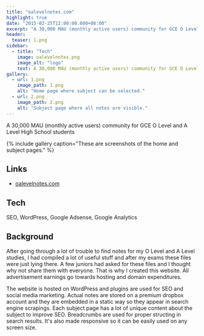 ```yaml
---
title: "oalevelnotes.com"
highlight: true
date: "2015-02-25T12:00:00.000+08:00"
excerpt: "A 30,000 MAU (monthly active users) community for GCE O Level and A Level High School students"
header:
  teaser: 1.png
sidebar:
  - title: "Tech"
    image: oalevelnotes.png
    image_alt: "logo"
    text: A 30,000 MAU (monthly active users) community for GCE O Level and A Level High School students.
gallery:
  - url: 1.png
    image_path: 1.png
    alt: "Home page where subject can be selected."
  - url: 2.png
    image_path: 2.png
    alt: "Subject page where all notes are visible."
---
```


A 30,000 MAU (monthly active users) community for GCE O Level and A Level High School students

{% include gallery caption="These are screenshots of the home and subject pages." %}

## Links

- [oalevelnotes.com](http://oalevelnotes.com)

## Tech

SEO, WordPress, Google Adsense, Google Analytics

## Background

After going through a lot of trouble to find notes for my O Level and A Level studies, I had compiled a lot of useful stuff and after my exams these files were just lying there. A few juniors had asked for these files and I thought why not share them with everyone. That is why I created this website. All advertisement earnings go towards hosting and domain expenditures.

The website is hosted on WordPress and plugins are used for SEO and social media marketing. Actual notes are stored on a premium dropbox account and they are embedded in a static way so they appear in search engine scrapings. Each subject page has a lot of unique content about the subject to improve SEO. Breadcrumbs are used for proper structing in search results. It's also made responsive so it can be easily used on any screen size.
